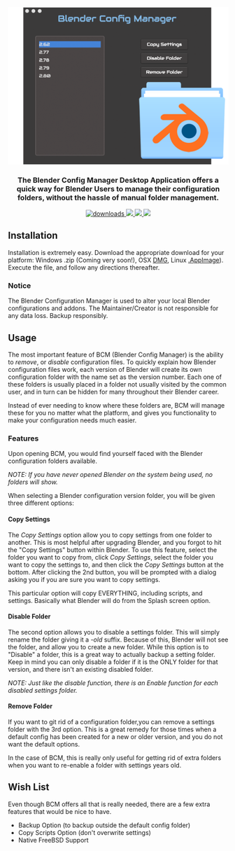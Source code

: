 <div align="center">
  <img src="./images/blender-config-demoscreen.png" alt="Blender Config Manager" />

  <h3>The Blender Config Manager Desktop Application offers a quick way for Blender
  Users to manage their configuration folders, without the hassle of manual folder management.</h3>
  <div>
    <a href="https://npmjs.org/package/blender-config-manager">
      <img src="https://img.shields.io/github/downloads/3desprit/blender-config-manager/total.svg?style=flat-square" alt="downloads" />
    </a>
    <a href="https://github.com/3DEsprit/blender-config-manager/issues">
      <img src="https://img.shields.io/github/issues/3desprit/blender-config-manager.svg?style=flat-square"/>
    </a>
    <a href="https://github.com/3DEsprit/blender-config-manager/releases/latest">
      <img src="https://img.shields.io/github/release-date/3desprit/blender-config-manager.svg?style=flat-square"/>
    </a>
    <a href="https://opensource.org/licenses/MIT">
      <img src="https://img.shields.io/badge/License-MIT-green.svg?style=flat-square"/>
    </a>
  </div>
</div>



## Installation

Installation is extremely easy. Download the appropriate download for your platform:
Windows .zip (Coming very soon!), 
OSX [DMG](https://github.com/3DEsprit/blender-config-manager/releases/download/1.0.1/Blender.Config.Manager-1.0.1.dmg), 
Linux [.AppImage](https://github.com/3DEsprit/blender-config-manager/releases/download/1.0.1/blender-config-manager-1.0.1-x86_64.AppImage)).
Execute the file, and follow any directions thereafter. 


### Notice

The Blender Configuration Manager is used to alter your local Blender configurations and addons. The Maintainer/Creator is not responsible for any data loss. Backup responsibly. 

## Usage

The most important feature of BCM (Blender Config Manager) is the ability to _remove_, or _disable_ configuration files. To quickly explain how Blender configuration files work, each version of Blender will create its own configuration folder with the name set as the version number. Each one of these folders is usually placed in a folder not usually visited by the common user, and in turn can be hidden for many throughout their Blender career. 

Instead of ever needing to know where these folders are, BCM will manage these for you no matter what the platform, and gives you functionality to make your configuration needs much easier.

### Features

Upon opening BCM, you would find yourself faced with the Blender configuration folders available. 

_NOTE: If you have never opened Blender on the system being used, no folders will show._

When selecting a Blender configuration version folder, you will be given three different options:

#### Copy Settings

The *Copy Settings* option allow you to copy settings from one folder to another. This is most helpful after upgrading Blender, and you forgot to hit the "Copy Settings" button within Blender. To use this feature, select the folder you want to copy from, click _Copy Settings_, select the folder you want to copy the settings to, and then click the _Copy Settings_ button at the bottom. After clicking the 2nd button, you will be prompted with a dialog asking you if you are sure you want to copy settings.

This particular option will copy EVERYTHING, including scripts, and settings. Basically what Blender will do from the Splash screen option.

#### Disable Folder

The second option allows you to disable a settings folder. This will simply rename the folder giving it a *-old* suffix. Because of this, Blender will not see the folder, and allow you to create a new folder. While this option is to "Disable" a folder, this is a great way to actually backup a setting folder. Keep in mind you can only disable a folder if it is the ONLY folder for that version, and there isn't an existing disabled folder. 

_NOTE: Just like the disable function, there is an Enable function for each disabled settings folder._

#### Remove Folder

If you want to git rid of a configuration folder,you can remove a settings folder with the 3rd option. This is a great remedy for those times when a default config has been created for a new or older version, and you do not want the default options. 

In the case of BCM, this is really only useful for getting rid of extra folders when you want to re-enable a folder with settings years old.


## Wish List

Even though BCM offers all that is really needed, there are a few extra features that would be nice to have.

- Backup Option (to backup outside the default config folder)
- Copy Scripts Option (don't overwrite settings)
- Native FreeBSD Support